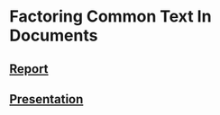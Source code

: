 # Factoring Common Text In Documents
## [Report](https://docs.google.com/document/d/17bj058_pxK_NbfsXb2gNizxDwzQ6Kvhp34YFm_zyp0I/edit?usp=sharing)  
## [Presentation](https://docs.google.com/presentation/d/1ifqZ2FyAm4p65eNsVEOPFKvV-tYXusCCtXMyE29w0ng/edit?usp=sharing)